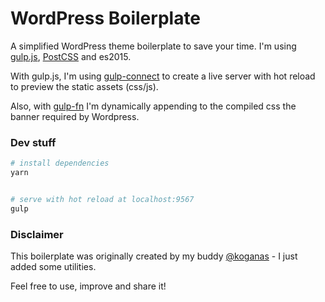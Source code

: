 # WordPress Boilerplate

A simplified WordPress theme boilerplate to save your time. I'm using [gulp.js](https://github.com/gulpjs/gulp), [PostCSS](https://github.com/postcss/postcss) and es2015.  

With gulp.js, I'm using [gulp-connect](https://github.com/AveVlad/gulp-connect) to create a live server with hot reload to preview the static assets (css/js).  

Also, with [gulp-fn](https://github.com/ThierrySpetebroot/gulp-fn) I'm dynamically appending to the compiled css the banner required by Wordpress.


### Dev stuff
```bash
# install dependencies
yarn


# serve with hot reload at localhost:9567
gulp
```


### Disclaimer

This boilerplate was originally created by my buddy [@koganas](https://github.com/koganas) - I just added some utilities.  

Feel free to use, improve and share it!

